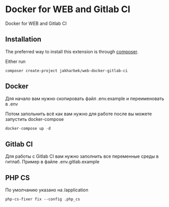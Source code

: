 Docker for WEB and Gitlab CI
==========
Docker for WEB and Gitlab CI

Installation
------------

The preferred way to install this extension is through [composer](http://getcomposer.org/download/).

Either run

```
composer create-project jakharbek/web-docker-gitlab-ci
```


Docker
-----

Для начало вам нужно скопировать файл .env.example и переименовать в .env

Потом запольнить всё как вам нужно для работе после вы можете запустить docker-compose

```php
docker-compose up -d
```

Gitlab CI
-----

Для работы с Gitlab CI вам нужно заполнить все переменные среды в гитлаб. Пример в файле .env.gitlab.example

PHP CS
-----
По умолчанию указано на /application

```
php-cs-fixer fix --config .php_cs
```